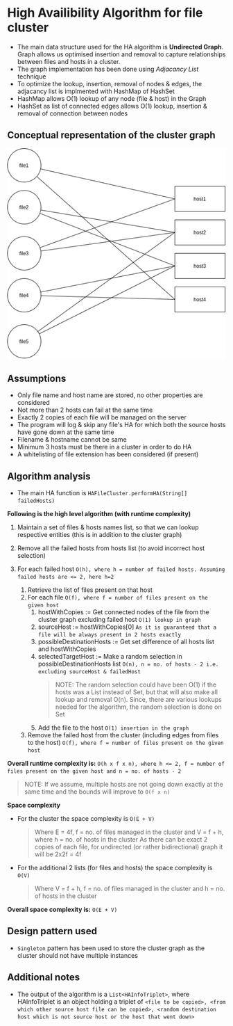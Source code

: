 # High Availibility Algorithm for file cluster
* The main data structure used for the HA algorithm is **Undirected Graph**. Graph allows us optimised insertion and removal to capture relationships between files and hosts in a cluster. 
* The graph implementation has been done using *Adjacancy List* technique
* To optimize the lookup, insertion, removal of nodes & edges, the adjacancy list is implmented with HashMap of HashSet
* HashMap allows O(1) lookup of any node (file & host) in the Graph
* HashSet as list of connected edges allows O(1) lookup, insertion & removal of connection between nodes

## Conceptual representation of the cluster graph
![Conceptual representation of cluster graph](https://raw.githubusercontent.com/soumadri/HAAlgorithm/master/HAGraph.png)

## Assumptions
* Only file name and host name are stored, no other properties are considered
* Not more than 2 hosts can fail at the same time
* Exactly 2 copies of each file will be managed on the server
* The program will log & skip any file's HA for which both the source hosts have gone down at the same time
* Filename & hostname cannot be same
* Minimum 3 hosts must be there in a cluster in order to do HA
* A whitelisting of file extension has been considered (if present)

## Algorithm analysis
* The main HA function is <code>HAFileCluster.performHA(String[] failedHosts)</code>

**Following is the high level algorithm (with runtime complexity)**

1. Maintain a set of files & hosts names list, so that we can lookup respective entities (this is in addition to the cluster graph)
2. Remove all the failed hosts from hosts list (to avoid incorrect host selection)
3. For each failed host 
`O(h), where h = number of failed hosts. Assuming failed hosts are <= 2, here h=2 ` 
	
    1. Retrieve the list of files present on that host
	  2. For each file `O(f), where f = number of files present on the given host`
          1. hostWithCopies := Get connected nodes of the file from the cluster graph excluding failed host `O(1) lookup in graph`
          2. sourceHost := hostWithCopies[0] `As it is guaranteed that a file will be always present in 2 hosts exactly`
          3. possibleDestinationHosts := Get set difference of all hosts list and hostWithCopies
          4. selectedTargetHost := Make a random selection in possibleDestinationHosts list `O(n), n = no. of hosts - 2 i.e. excluding sourceHost & failedHost`
              > NOTE: The random selection could have been O(1) if the hosts was a List instead of Set, but that will also make all lookup and removal O(n). Since, there are various lookups needed for the algorithm, the random selection is done on Set
          5. Add the file to the host `O(1) insertion in the graph`
    3. Remove the failed host from the cluster (including edges from files to the host) `O(f), where f = number of files present on the given host`

**Overall runtime complexity is:** `O(h x f x n), where h <= 2, f = number of files present on the given host and n = no. of hosts - 2`
> NOTE: If we assume, multiple hosts are not going down exactly at the same time and the bounds will improve to `O(f x n)`

**Space complexity**
* For the cluster the space complexity is `O(E + V)`
    > Where E = 4f, f = no. of files managed in the cluster and V = f + h, where h = no. of hosts in the cluster
    > As there can be exact 2 copies of each file, for undirected (or rather bidirectional) graph it will be 2x2f = 4f
* For the additional 2 lists (for files and hosts) the space complexity is `O(V)`
    > Where V = f + h, f = no. of files managed in the cluster and h = no. of hosts in the cluster
    
 **Overall space complexity is:** `O(E + V)`
 
 ## Design pattern used
 * `Singleton` pattern has been used to store the cluster graph as the cluster should not have multiple instances
 
 ## Additional notes
 * The output of the algorithm is a `List<HAInfoTriplet>`, where HAInfoTriplet is an object holding a triplet of `<file to be copied>, <from which other source host file can be copied>, <random destination host which is not source host or the host that went down>`
